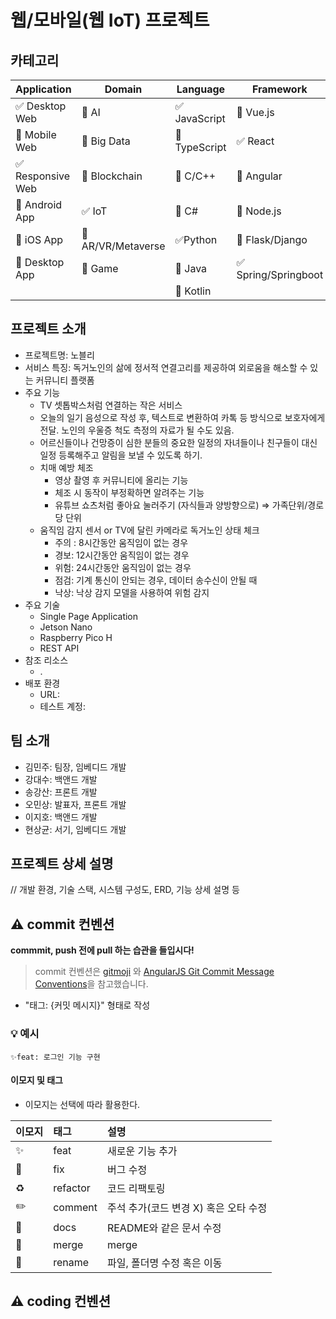 # 웹/모바일(웹 IoT) 프로젝트

<!-- 필수 항목 -->

## 카테고리

| Application                       | Domain                                | Language                         | Framework                            |
| --------------------------------- | ------------------------------------- | -------------------------------- | ------------------------------------ |
| :white_check_mark: Desktop Web    | :black_square_button: AI              | :white_check_mark: JavaScript    | :black_square_button: Vue.js         |
| :black_square_button: Mobile Web  | :black_square_button: Big Data        | :black_square_button: TypeScript | :white_check_mark: React             |
| :white_check_mark: Responsive Web | :black_square_button: Blockchain      | :black_square_button: C/C++      | :black_square_button: Angular        |
| :black_square_button: Android App | :white_check_mark: IoT                | :black_square_button: C#         | :black_square_button: Node.js        |
| :black_square_button: iOS App     | :black_square_button: AR/VR/Metaverse | :white_check_mark: ​Python       | :black_square_button: Flask/Django   |
| :black_square_button: Desktop App | :black_square_button: Game            | :black_square_button: Java       | :white_check_mark: Spring/Springboot |
|                                   |                                       | :black_square_button: Kotlin     |                                      |

<!-- 필수 항목 -->

## 프로젝트 소개

- 프로젝트명: 노블리
- 서비스 특징: 독거노인의 삶에 정서적 연결고리를 제공하여 외로움을 해소할 수 있는 커뮤니티 플랫폼
- 주요 기능
    - TV 셋톱박스처럼 연결하는 작은 서비스
    - 오늘의 일기 음성으로 작성 후, 텍스트로 변환하여 카톡 등 방식으로 보호자에게 전달. 노인의 우울증 척도 측정의 자료가 될 수도 있음.
    - 어르신들이나 건망증이 심한 분들의 중요한 일정의 자녀들이나 친구들이 대신 일정 등록해주고 알림을 보낼 수 있도록 하기.
    - 치매 예방 체조
        - 영상 촬영 후 커뮤니티에 올리는 기능
        - 체조 시 동작이 부정확하면 알려주는 기능
        - 유튜브 쇼츠처럼 좋아요 눌러주기 (자식들과 양방향으로) ⇒ 가족단위/경로당 단위
    - 움직임 감지 센서 or TV에 달린 카메라로 독거노인 상태 체크
        - 주의 : 8시간동안 움직임이 없는 경우
        - 경보: 12시간동안 움직임이 없는 경우
        - 위험: 24시간동안 움직임이 없는 경우
        - 점검: 기계 통신이 안되는 경우, 데이터 송수신이 안될 때
        - 낙상: 낙상 감지 모델을 사용하여 위험 감지
- 주요 기술
  - Single Page Application
  - Jetson Nano
  - Raspberry Pico H
  - REST API
- 참조 리소스
  - .
- 배포 환경
  - URL: 
  - 테스트 계정: 

<!-- 자유 양식 -->

## 팀 소개

- 김민주: 팀장, 임베디드 개발
- 강대수: 백앤드 개발
- 송강산: 프론트 개발
- 오민상: 발표자, 프론트 개발
- 이지호: 백앤드 개발
- 현상균: 서기, 임베디드 개발

<!-- 자유 양식 -->

## 프로젝트 상세 설명

// 개발 환경, 기술 스택, 시스템 구성도, ERD, 기능 상세 설명 등

## ⚠️ commit 컨벤션

**commmit, push 전에 pull 하는 습관을 들입시다!**

> commit 컨벤션은 [gitmoji](https://gitmoji.dev/)
> 와 [AngularJS Git Commit Message Conventions](https://gist.github.com/stephenparish/9941e89d80e2bc58a153)을 참고했습니다.

- "태그: {커밋 메시지}" 형태로 작성

### 💡 예시

`✨feat: 로그인 기능 구현`

#### 이모지 및 태그

- 이모지는 선택에 따라 활용한다.

| 이모지 | 태그     | 설명                                  |
| :----- | :------- | :------------------------------------ |
| ✨     | feat     | 새로운 기능 추가                      |
| 🐛     | fix      | 버그 수정                             |
| ♻️     | refactor | 코드 리팩토링                         |
| ✏️     | comment  | 주석 추가(코드 변경 X) 혹은 오타 수정 |
| 📝     | docs     | README와 같은 문서 수정               |
| 🔀     | merge    | merge                                 |
| 🚚     | rename   | 파일, 폴더명 수정 혹은 이동           |

## ⚠️ coding 컨벤션
